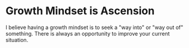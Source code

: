 # Growth Mindset is Ascension

I believe having a growth mindset is to seek a "way into" or "way out of" something. There is always an opportunity to improve your current situation. 
